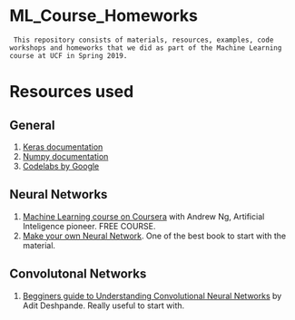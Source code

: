 # ML_Course_Homeworks 

``` This repository consists of materials, resources, examples, code workshops and homeworks that we did as part of the Machine Learning course at UCF in Spring 2019.```

# Resources used

## General
1. [Keras documentation](https://keras.io/)
2. [Numpy documentation](http://www.numpy.org/)
3. [Codelabs by Google](https://codelabs.developers.google.com/)

## Neural Networks 

1. [Machine Learning course on Coursera](https://www.coursera.org/learn/machine-learning/lecture/RKFpn/welcome) with Andrew Ng, Artificial Inteligence pioneer. FREE COURSE.
2. [Make your own Neural Network](https://www.amazon.com/Make-Your-Own-Neural-Network-ebook/dp/B01EER4Z4G). One of the best book to start with the material.


## Convolutonal Networks

1. [Begginers guide to Understanding Convolutional Neural Networks](https://adeshpande3.github.io/adeshpande3.github.io/A-Beginner's-Guide-To-Understanding-Convolutional-Neural-Networks/) by Adit Deshpande. Really useful to start with.

